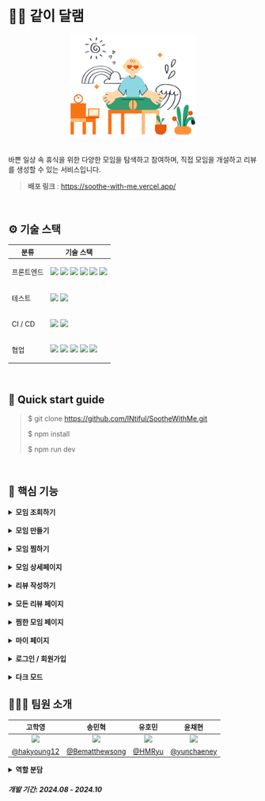 # 🧘🏻 같이 달램

<div align="center">
<img src="https://github.com/BeMatthewsong/image-or-video-repository/blob/main/Soothe-WIth-Me/README-main-image.png?raw=true" alt="같이 달램 메인 이미지" width="50%">
</div>
<br/>

바쁜 일상 속 휴식을 위한 다양한 모임을 탐색하고 참여하며, 직접 모임을 개설하고 리뷰를 생성할 수 있는 서비스입니다.

> **배포 링크** : https://soothe-with-me.vercel.app/

<br />

## ⚙️ 기술 스택

<table>
    <thead>
        <tr>
            <th>분류</th>
            <th>기술 스택</th>
        </tr>
    </thead>
    <tbody>
        <tr>
          <td>
            <p>프론트엔드</p>
          </td>
          <td>
            <img src="https://img.shields.io/badge/Next.js-000000?logo=Next.js&logoColor=white">
            <img src="https://img.shields.io/badge/TypeScript-3178C6?logo=typescript&logoColor=ffffff">
            <img src="https://img.shields.io/badge/React-61DAFB?logo=react&logoColor=333333">
            <img src="https://img.shields.io/badge/TailwindCSS-06B6D4?logo=tailwindCSS&logoColor=white">
            <img src="https://img.shields.io/badge/React Query-FF4154?logo=reactquery&logoColor=white">
            <img src="https://img.shields.io/badge/React Hook Form-EC5990?logo=reacthookform&logoColor=white">
          </td>
        </tr>
        <tr>
            <td>
                <p>테스트</p>
            </td>
            <td>
              <img src="https://img.shields.io/badge/Jest-C21325?logo=Jest&logoColor=ffffff">
              <img src="https://img.shields.io/badge/Testing library-E33332?logo=testinglibrary&logoColor=ffffff">
            </td>
        </tr>
                <tr>
            <td>
                <p>CI / CD</p>
            </td>
            <td>
                <img src="https://img.shields.io/badge/Github Actions-2088FF?logo=githubactions&logoColor=white">
                <img src="https://img.shields.io/badge/Vercel-000000?logo=Vercel&logoColor=white">
            </td>
        </tr>
        <tr>
            <td>
                <p>협업</p>
            </td>
            <td>
                <img src="https://img.shields.io/badge/Git-F05032?logo=git&logoColor=ffffff">
                <img src="https://img.shields.io/badge/Github-181717?logo=github&logoColor=ffffff">
                <img src="https://img.shields.io/badge/Jira-0052CC?logo=jira&logoColor=ffffff">
                <img src="https://img.shields.io/badge/Figma-F24E1E?logo=Figma&logoColor=ffffff">
                <img src="https://img.shields.io/badge/notion-000000?logo=notion&logoColor=ffffff">
            </td>
        </tr>
    </tbody>
</table>

<br />

## 🚀 Quick start guide

> $ git clone https://github.com/INtiful/SootheWithMe.git
>
> $ npm install
>
> $ npm run dev

<br />

## 🌠 핵심 기능

<details>
  <summary><b>모임 조회하기</b></summary>
  <div markdown="1">
  <table width="100%">
    <thead>
        <tr>
            <th>웹</th>
            <th>모바일</th>
        </tr>
    </thead>
    <tbody>
        <tr>
          <td width="75%" align="center">
            <img src="https://github.com/BeMatthewsong/image-or-video-repository/blob/main/Soothe-WIth-Me/list_gathering_web.gif?raw=true" alt="모임 찾기 페이지" />
          </td>
          <td width="25%" align="center">
            <img src="https://github.com/BeMatthewsong/image-or-video-repository/blob/main/Soothe-WIth-Me/list_gathering_mobile.gif?raw=true" alt="모임 찾기 페이지" />
          </td>
        </tr>
    </tbody>
</table>
  </div>
</details>

<br />

<details>
  <summary><b>모임 만들기</b></summary>
  <div markdown="1">
  <table width="100%">
    <thead>
        <tr>
            <th>웹</th>
            <th>모바일</th>
        </tr>
    </thead>
    <tbody>
        <tr>
          <td  width="75%" align="center">
            <img src="https://github.com/BeMatthewsong/image-or-video-repository/blob/main/Soothe-WIth-Me/make_gathering_web.gif?raw=true" alt="모임 만들기 기능" />
          </td>
          <td  width="25%" align="center">
            <img src="https://github.com/BeMatthewsong/image-or-video-repository/blob/main/Soothe-WIth-Me/make_gathering_mobile.gif?raw=true" alt="모임 만들기 기능" />
          </td>
        </tr>
    </tbody>
</table>
  </div>
</details>

<br />

<details>
  <summary><b>모임 찜하기</b></summary>
  <div markdown="1">
  <table width="100%">
    <thead>
        <tr>
            <th>웹</th>
            <th>모바일</th>
        </tr>
    </thead>
    <tbody>
        <tr>
          <td width="75%" align="center">
            <img src="https://github.com/BeMatthewsong/image-or-video-repository/blob/main/Soothe-WIth-Me/like_gathering_web.gif?raw=true" alt="모임 찜하기 기능" />
          </td>
          <td width="25%" align="center">
            <img src="https://github.com/BeMatthewsong/image-or-video-repository/blob/main/Soothe-WIth-Me/save_gathering_moblie.gif?raw=true" alt="모임 찜하기 기능" />
          </td>
        </tr>
    </tbody>
</table>
  </div>
</details>

<br />

<details>
  <summary><b>모임 상세페이지</b></summary>
  <div markdown="1">
  <table width="100%">
    <thead>
        <tr>
            <th>웹</th>
            <th>모바일</th>
        </tr>
    </thead>
    <tbody>
        <tr>
          <td width="75%" align="center">
            <img src="https://github.com/BeMatthewsong/image-or-video-repository/blob/main/Soothe-WIth-Me/gathering_detail_web.gif?raw=true" alt="모임 상세페이지" />
          </td>
          <td width="25%" align="center">
            <img src="https://github.com/BeMatthewsong/image-or-video-repository/blob/main/Soothe-WIth-Me/gathering_detail_mobile.gif?raw=true" alt="모임 상세페이지" />
          </td>
        </tr>
    </tbody>
</table>
  </div>
</details>

<br />

<details>
  <summary><b>리뷰 작성하기</b></summary>
  <div markdown="1">
  <table width="100%">
    <thead>
        <tr>
            <th>웹</th>
            <th>모바일</th>
        </tr>
    </thead>
    <tbody>
        <tr>
          <td width="75%" align="center">
            <img src="https://github.com/BeMatthewsong/image-or-video-repository/blob/main/Soothe-WIth-Me/make_review_web.gif?raw=true" alt="모임 리뷰 작성하기 기능" />
          </td>
          <td width="25%" align="center">
            <img src="https://github.com/BeMatthewsong/image-or-video-repository/blob/main/Soothe-WIth-Me/make_review_mobille.gif?raw=true" alt="모임 리뷰 작성하기 기능" />
          </td>
        </tr>
    </tbody>
</table>
  </div>
</details>

<br />

<details>
  <summary><b>모든 리뷰 페이지</b></summary>
  <div markdown="1">
  <table width="100%">
    <thead>
        <tr>
            <th>웹</th>
            <th>모바일</th>
        </tr>
    </thead>
    <tbody>
        <tr>
          <td width="75%" align="center">
            <img src="https://github.com/BeMatthewsong/image-or-video-repository/blob/main/Soothe-WIth-Me/all_review_web.gif?raw=true" alt="모든 리뷰 페이지" />
          </td>
          <td width="25%" align="center">
            <img src="https://github.com/BeMatthewsong/image-or-video-repository/blob/main/Soothe-WIth-Me/all_reviews_mobile.gif?raw=true" alt="모든 리뷰 페이지" />
          </td>
        </tr>
    </tbody>
</table>
  </div>
</details>

<br />

<details>
  <summary><b>찜한 모임 페이지</b></summary>
  <div markdown="1">
  <table width="100%">
    <thead>
        <tr>
            <th>웹</th>
            <th>모바일</th>
        </tr>
    </thead>
    <tbody>
        <tr>
          <td width="75%" align="center">
            <img src="https://github.com/BeMatthewsong/image-or-video-repository/blob/main/Soothe-WIth-Me/all_saved_gathering_web.gif?raw=true" alt="찜한 모임 페이지" />
          </td>
          <td width="25%" align="center">
            <img src="https://github.com/BeMatthewsong/image-or-video-repository/blob/main/Soothe-WIth-Me/all_saved_gathering_mobile.gif?raw=true" alt="찜한 모임 페이지" />
          </td>
        </tr>
    </tbody>
</table>
  </div>
</details>

<br />

<details>
  <summary><b>마이 페이지</b></summary>
  <div markdown="1">
  <table width="100%">
    <thead>
        <tr>
            <th>웹</th>
            <th>모바일</th>
        </tr>
    </thead>
    <tbody>
        <tr>
          <td width="75%" align="center">
            <img src="https://github.com/BeMatthewsong/image-or-video-repository/blob/main/Soothe-WIth-Me/mypage_web.gif?raw=true" alt="마이 페이지" />
          </td>
          <td width="25%" align="center">
            <img src="https://github.com/BeMatthewsong/image-or-video-repository/blob/main/Soothe-WIth-Me/mypage_mobile.gif?raw=true" alt="마이 페이지" />
          </td>
        </tr>
    </tbody>
</table>
  </div>
</details>

<br />

<details>
  <summary><b>로그인 / 회원가입</b></summary>
  <div markdown="1">
  <table width="100%">
    <thead>
        <tr>
            <th>웹</th>
            <th>모바일</th>
        </tr>
    </thead>
    <tbody>
        <tr>
          <td width="75%" align="center">
            <img src="https://github.com/BeMatthewsong/image-or-video-repository/blob/main/Soothe-WIth-Me/login_web.gif?raw=true" alt="로그인 기능" />
          </td>
          <td width="25%" align="center">
            <img src="https://github.com/BeMatthewsong/image-or-video-repository/blob/main/Soothe-WIth-Me/login_mobile.gif?raw=true" alt="로그인 기능" />
          </td>
        </tr>
    </tbody>
</table>
  <table width="100%">
    <thead>
        <tr>
            <th>웹</th>
            <th>모바일</th>
        </tr>
    </thead>
    <tbody>
        <tr>
          <td width="75%" align="center">
            <img src="https://github.com/BeMatthewsong/image-or-video-repository/blob/main/Soothe-WIth-Me/signup_web.gif?raw=true" alt="회원 가입 기능" />
          </td>
          <td width="25%" align="center">
            <img src="https://github.com/BeMatthewsong/image-or-video-repository/blob/main/Soothe-WIth-Me/signup_mobile.gif?raw=true" alt="회원 가입 기능" />
          </td>
        </tr>
    </tbody>
</table>
  </div>
</details>

<br />

<details>
  <summary><b>다크 모드</b></summary>
  <div markdown="1">
  <table width="100%">
    <thead>
        <tr>
            <th>웹</th>
            <th>모바일</th>
        </tr>
    </thead>
    <tbody>
        <tr>
          <td width="75%" align="center">
            <img src="https://github.com/BeMatthewsong/image-or-video-repository/blob/main/Soothe-WIth-Me/darkmode_web.gif?raw=true" alt="다크모드 기능" />
          </td>
          <td width="25%" align="center">
            <img src="https://github.com/BeMatthewsong/image-or-video-repository/blob/main/Soothe-WIth-Me/darkmode_mobile.gif?raw=true" alt="다크모드 기능" />
          </td>
        </tr>
    </tbody>
</table>
  </div>
</details>

## 🧑‍🤝‍🧑 팀원 소개

|                                     고학영                                      |                                     송민혁                                     |                                     유호민                                     |                                     윤채현                                      |
| :-----------------------------------------------------------------------------: | :----------------------------------------------------------------------------: | :----------------------------------------------------------------------------: | :-----------------------------------------------------------------------------: |
| <img src="https://avatars.githubusercontent.com/u/159985297?v=4" width="100" /> | <img src="https://avatars.githubusercontent.com/u/98685266?v=4" width="100" /> | <img src="https://avatars.githubusercontent.com/u/67790990?v=4" width="100" /> | <img src="https://avatars.githubusercontent.com/u/122350675?v=4" width="100" /> |
|     <a href="https://github.com/hakyoung12" target="_blank">@hakyoung12</a>     | <a href="https://github.com/BeMatthewsong" target="_blank">@Bematthewsong</a>  |         <a href="https://github.com/HMRyu" target="_blank">@HMRyu</a>          |     <a href="https://github.com/yunchaeney" target="_blank">@yunchaeney</a>     |

<details>
  <summary><b>역할 분담</b></summary>
  <div markdown="1">
  <div>
    <h3>고학영</h3>
    <p>
      &bull; 마이 페이지 내 프로필 수정 기능, 나의 모임 페이지 구현<br/>
      &bull; Zod를 활용한 회원가입 및 로그인 유효성 검사 기능 구현<br/>
      &bull; 마이페이지 나의 모임페이지 무한 스크롤 및 초기데이터 서버사이드 렌더링 구현<br/>
      &bull; 로그아웃 타이머 렌더링 및 자동 로그아웃 기능 구현<br/>
    </p>
  </div>
  <div>
    <h3>송민혁</h3>
    <p>
      &bull; 모임 만들기 기능, 리뷰 작성하기 기능, 마이페이지 내 리뷰 페이지 구현<br/>
      &bull; CI/CD 구축(github actions)을 통한 코드 통합 과정 개선 및 배포 자동화<br/>
      &bull; query-key-factory를 사용하여 RQ의 queryKey를 체계적으로 관리<br/>
      &bull; 프로젝트 초기 세팅 및 프로젝트 관련 노션 관리<br/>
    </p>
  </div>
  <div>
    <h3>유호민</h3>
    <p>
      &bull; 모임 찾기 페이지, 모임 상세 페이지 구현<br/>
      &bull; Jira 와 github를 연동하여 브랜치 생성 시 원격 저장소와 연결하는 시스템 구축<br/>
      &bull; 서버 컴포넌트 및 server actions 를 이용하여 초기 데이터를 불러와 페이지 로딩 속도 최적화<br/>
      &bull; framer motion 을 이용하여 모임을 불러올 때 부드러운 애니메이션을 주어 자연스러운 UI 구현<br/>
    </p>
  </div>
  <div>
    <h3>윤채현</h3>
    <p>
      &bull; 찜한 모임, 모든 리뷰, 마이페이지-내가 만든 모임 페이지 기능 구현<br/>
      &bull; Local storage를 이용하여 모임의 찜하기 및 삭제 기능<br/>
      &bull; React-query 의 InfiniteQuery 를 사용한 무한스크롤 기능 구현<br/>
      &bull; 다크모드 디자인 적용<br/>
    </p>
  </div>
  
  </div>
</details>

##### 개발 기간: 2024.08 - 2024.10
